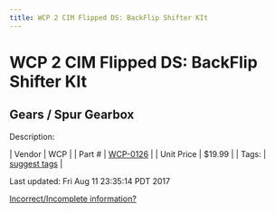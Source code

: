 ```yaml
---
title: WCP 2 CIM Flipped DS: BackFlip Shifter KIt
---
```


# WCP 2 CIM Flipped DS: BackFlip Shifter KIt
## Gears / Spur Gearbox
Description: 	 

| Vendor | WCP | 
| Part # | [WCP-0126](http://www.wcproducts.net/WCP-0126) | 
| Unit Price | $19.99 | 
| Tags: | [suggest tags](https://docs.google.com/forms/d/e/1FAIpQLSeWyY8v3RgOty-MyWmh9U0iivNYN_molChYyS-0U-o-kOAv_g/viewform) | 

Last updated: Fri Aug 11 23:35:14 PDT 2017

 [Incorrect/Incomplete information?](https://docs.google.com/forms/d/e/1FAIpQLSeWyY8v3RgOty-MyWmh9U0iivNYN_molChYyS-0U-o-kOAv_g/viewform)
